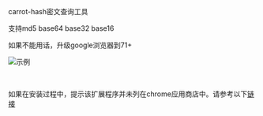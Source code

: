 carrot-hash密文查询工具

支持md5
base64
base32
base16
</br>

如果不能用话，升级google浏览器到71+
</br>

![示例](./show.gif)


</br>

如果在安装过程中，提示该扩展程序并未列在chrome应用商店中。请参考以下[链接](https://jingyan.baidu.com/article/ceb9fb108bad968cad2ba0f0.html)
